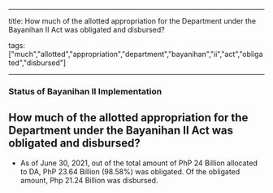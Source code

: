 
---

title: How much of the allotted appropriation for the Department under the Bayanihan II Act was obligated and disbursed?

tags: ["much","allotted","appropriation","department","bayanihan","ii","act","obligated","disbursed"]

---

### Status of Bayanihan II Implementation

## How much of the allotted appropriation for the Department under the Bayanihan II Act was obligated and disbursed?


 - As of June 30, 2021, out of the total amount of PhP 24 Billion allocated to DA, PhP 23.64 Billion (98.58%) was obligated. Of the obligated amount, Php 21.24 Billion was disbursed.
